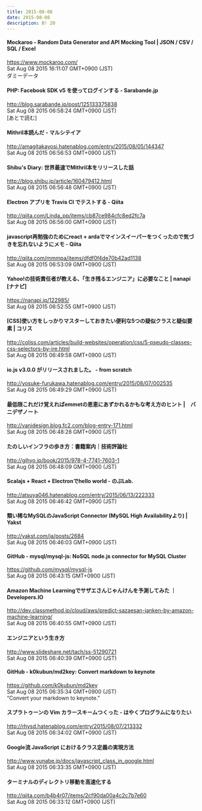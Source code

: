 ```yaml
---
title: 2015-08-08
date: 2015-08-08
description: B! 20
---
```


#### Mockaroo  - Random Data Generator and API Mocking Tool | JSON / CSV / SQL / Excel
https://www.mockaroo.com/<br>
Sat Aug 08 2015 16:11:07 GMT+0900 (JST)<br>
ダミーデータ


#### PHP: Facebook SDK v5 を使ってログインする - Sarabande.jp
http://blog.sarabande.jp/post/125133375838<br>
Sat Aug 08 2015 06:58:24 GMT+0900 (JST)<br>
[あとで読む]


#### Mithril本読んだ - マルシテイア
http://amagitakayosi.hatenablog.com/entry/2015/08/05/144347<br>
Sat Aug 08 2015 06:56:53 GMT+0900 (JST)<br>


#### Shibu's Diary: 世界最速でMithril本をリリースした話
http://blog.shibu.jp/article/160479412.html<br>
Sat Aug 08 2015 06:56:48 GMT+0900 (JST)<br>


#### Electron アプリを Travis CI でテストする - Qiita
http://qiita.com/Linda_pp/items/cb87ce984cfc8ed2fc7a<br>
Sat Aug 08 2015 06:56:00 GMT+0900 (JST)<br>


#### javascript再勉強のためにreact + ardaでマインスイーパーをつくったので気づきを忘れないようにメモ - Qiita
http://qiita.com/mmmpa/items/dfdf0f4de70b42ad1138<br>
Sat Aug 08 2015 06:53:09 GMT+0900 (JST)<br>


#### Yahoo!の技術責任者が教える、「生き残るエンジニア」に必要なこと | nanapi [ナナピ]
https://nanapi.jp/122985/<br>
Sat Aug 08 2015 06:52:55 GMT+0900 (JST)<br>


####   [CSS]使い方をしっかりマスターしておきたい便利な5つの疑似クラスと疑似要素 | コリス
http://coliss.com/articles/build-websites/operation/css/5-pseudo-classes-css-selectors-by-ire.html<br>
Sat Aug 08 2015 06:49:58 GMT+0900 (JST)<br>


#### io.js v3.0.0 がリリースされました。 - from scratch
http://yosuke-furukawa.hatenablog.com/entry/2015/08/07/002535<br>
Sat Aug 08 2015 06:49:29 GMT+0900 (JST)<br>


####  最低限これだけ覚えればemmetの恩恵にあずかれるかもな考え方のヒント |　バニデザノート
http://vanidesign.blog.fc2.com/blog-entry-171.html<br>
Sat Aug 08 2015 06:48:28 GMT+0900 (JST)<br>


#### たのしいインフラの歩き方：書籍案内｜技術評論社
http://gihyo.jp/book/2015/978-4-7741-7603-1<br>
Sat Aug 08 2015 06:48:09 GMT+0900 (JST)<br>


#### Scalajs + React + Electronでhello world - のぶLab.
http://atsuya046.hatenablog.com/entry/2015/06/13/222333<br>
Sat Aug 08 2015 06:46:42 GMT+0900 (JST)<br>


#### 類い稀なMySQLのJavaScript Connector (MySQL High Availabilityより) | Yakst
http://yakst.com/ja/posts/2684<br>
Sat Aug 08 2015 06:46:03 GMT+0900 (JST)<br>


#### GitHub - mysql/mysql-js: NoSQL node.js connector for MySQL Cluster
https://github.com/mysql/mysql-js<br>
Sat Aug 08 2015 06:43:15 GMT+0900 (JST)<br>


#### Amazon Machine Learningでサザエさんじゃんけんを予測してみた ｜ Developers.IO
http://dev.classmethod.jp/cloud/aws/predict-sazaesan-janken-by-amazon-machine-learning/<br>
Sat Aug 08 2015 06:40:55 GMT+0900 (JST)<br>


#### エンジニアという生き方
http://www.slideshare.net/tach/ss-51290721<br>
Sat Aug 08 2015 06:40:39 GMT+0900 (JST)<br>


#### GitHub - k0kubun/md2key: Convert markdown to keynote
https://github.com/k0kubun/md2key<br>
Sat Aug 08 2015 06:35:34 GMT+0900 (JST)<br>
“Convert your markdown to keynote.”


####  スプラトゥーンの Vim カラースキームつくった - はやくプログラムになりたい
http://rhysd.hatenablog.com/entry/2015/08/07/213332<br>
Sat Aug 08 2015 06:34:02 GMT+0900 (JST)<br>


#### Google流 JavaScript におけるクラス定義の実現方法
http://www.yunabe.jp/docs/javascript_class_in_google.html<br>
Sat Aug 08 2015 06:33:35 GMT+0900 (JST)<br>


#### ターミナルのディレクトリ移動を高速化する
http://qiita.com/b4b4r07/items/2cf90da00a4c2c7b7e60<br>
Sat Aug 08 2015 06:33:12 GMT+0900 (JST)<br>


